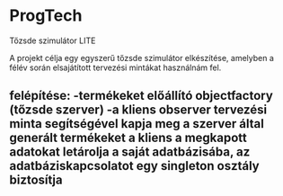 # ProgTech
 Tőzsde szimulátor LITE
 
 A projekt célja egy egyszerű tőzsde szimulátor elkészítése, amelyben a félév során elsajátított tervezési mintákat használnám fel.
 
felépítése:
-termékeket előállító objectfactory (tőzsde szerver)
-a kliens observer tervezési minta segítségével kapja meg a szerver által generált termékeket
a kliens a megkapott adatokat letárolja a saját adatbázisába, az adatbáziskapcsolatot egy singleton osztály biztosítja
-

